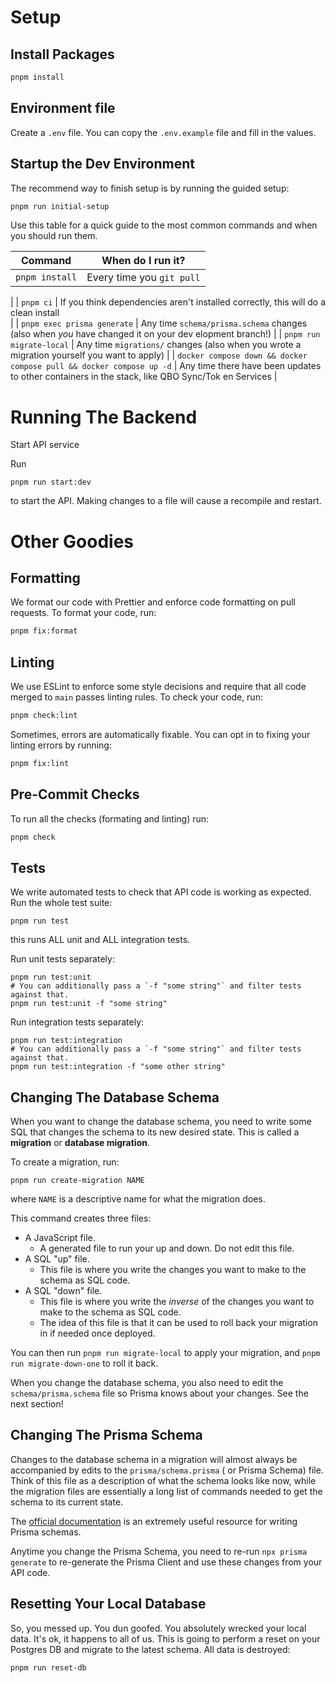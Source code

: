 # Setup

## Install Packages

```bash
pnpm install
```

## Environment file

Create a `.env` file. You can copy the `.env.example` file and fill in the values.

## Startup the Dev Environment

The recommend way to finish setup is by running the guided setup:

```bash
pnpm run initial-setup
```

Use this table for a quick guide to the most common commands and when you should run them.

| Command                                                              | When do I run it?                                                                    |
|----------------------------------------------------------------------|--------------------------------------------------------------------------------------|
| `pnpm install`                                                       | Every time you `git pull`                                                            
|
| `pnpm ci`                                                            | If you think dependencies aren't installed correctly, this will do a clean install   
|
| `pnpm exec prisma generate`                                          | Any time `schema/prisma.schema` changes (also when _you_ have changed it on your dev 
 elopment branch!)                                                    |
| `pnpm run migrate-local`                                             | Any time `migrations/` changes (also when you wrote a migration yourself you want to 
 apply)                                                               |
| `docker compose down && docker compose pull && docker compose up -d` | Any time there have been updates to other containers in the stack, like QBO Sync/Tok 
 en Services                                                          |

# Running The Backend

Start API service

Run

```
pnpm run start:dev
```

to start the API. Making changes to a file will cause a recompile and restart.

# Other Goodies

## Formatting

We format our code with Prettier and enforce code formatting on pull requests. To format your code, run:

```bash
pnpm fix:format
```

## Linting

We use ESLint to enforce some style decisions and require that all code merged to `main` passes linting rules.
To check your code, run:

```bash
pnpm check:lint
```

Sometimes, errors are automatically fixable. You can opt in to fixing your linting errors by running:

```bash
pnpm fix:lint
```

## Pre-Commit Checks

To run all the checks (formating and linting) run:

```bash
pnpm check
```

## Tests

We write automated tests to check that API code is working as expected. Run the whole test suite:

```
pnpm run test
```

this runs ALL unit and ALL integration tests.

Run unit tests separately:

```
pnpm run test:unit
# You can additionally pass a `-f "some string"` and filter tests against that.
pnpm run test:unit -f "some string"
```

Run integration tests separately:

```
pnpm run test:integration
# You can additionally pass a `-f "some string"` and filter tests against that.
pnpm run test:integration -f "some other string"
```

## Changing The Database Schema

When you want to change the database schema, you need to write some SQL that changes the schema to its new desired
state. This is called a **migration** or **database migration**.

To create a migration, run:

```
pnpm run create-migration NAME
```

where `NAME` is a descriptive name for what the migration does.

This command creates three files:

- A JavaScript file.
    - A generated file to run your up and down. Do not edit this file.
- A SQL "up" file.
    - This file is where you write the changes you want to make to the schema as SQL code.
- A SQL "down" file.
    - This file is where you write the _inverse_ of the changes you want to make to the schema as SQL code.
    - The idea of this file is that it can be used to roll back your migration in if needed once deployed.

You can then run `pnpm run migrate-local` to apply your migration, and `pnpm run migrate-down-one` to roll it back.

When you change the database schema, you also need to edit the `schema/prisma.schema` file so Prisma knows about your
changes. See the next section!

## Changing The Prisma Schema

Changes to the database schema in a migration will almost always be accompanied by edits to the `prisma/schema.prisma` (
or Prisma Schema) file. Think of this file as a description of what the schema looks like now, while the migration files
are essentially a long list of commands needed to get the
schema to its current state.

The [official documentation](https://www.prisma.io/docs/concepts/components/prisma-schema/data-model) is an extremely
useful resource for writing Prisma schemas.

Anytime you change the Prisma Schema, you need to re-run `npx prisma generate` to re-generate the Prisma Client and use
these changes from your API code.

## Resetting Your Local Database

So, you messed up. You dun goofed. You absolutely wrecked your local data. It's ok, it happens to all of us. This is
going to perform a reset on your Postgres DB and migrate to the latest schema. All data is destroyed:

```bash
pnpm run reset-db
```

